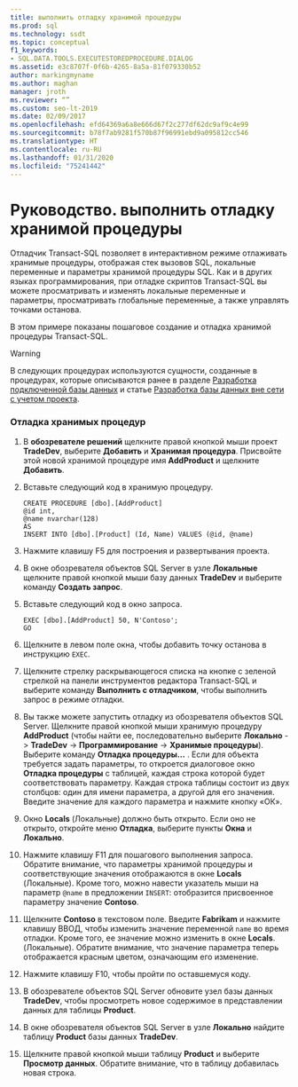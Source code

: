 ```yaml
---
title: выполнить отладку хранимой процедуры
ms.prod: sql
ms.technology: ssdt
ms.topic: conceptual
f1_keywords:
- SQL.DATA.TOOLS.EXECUTESTOREDPROCEDURE.DIALOG
ms.assetid: e3c8707f-0f6b-4265-8a5a-81f079330b52
author: markingmyname
ms.author: maghan
manager: jroth
ms.reviewer: “”
ms.custom: seo-lt-2019
ms.date: 02/09/2017
ms.openlocfilehash: efd64369a6a8e666d67f2c277df62dc9af9c4e99
ms.sourcegitcommit: b78f7ab9281f570b87f96991ebd9a095812cc546
ms.translationtype: HT
ms.contentlocale: ru-RU
ms.lasthandoff: 01/31/2020
ms.locfileid: "75241442"
---
```

# <a name="how-to-debug-stored-procedures"></a>Руководство. выполнить отладку хранимой процедуры

Отладчик Transact\-SQL позволяет в интерактивном режиме отлаживать хранимые процедуры, отображая стек вызовов SQL, локальные переменные и параметры хранимой процедуры SQL. Как и в других языках программирования, при отладке скриптов Transact\-SQL вы можете просматривать и изменять локальные переменные и параметры, просматривать глобальные переменные, а также управлять точками останова.  
  
В этом примере показаны пошаговое создание и отладка хранимой процедуры Transact\-SQL.  
  
> [!WARNING]  
> В следующих процедурах используются сущности, созданные в процедурах, которые описываются ранее в разделе [Разработка подключенной базы данных](../ssdt/connected-database-development.md) и статье [Разработка базы данных вне сети с учетом проекта](../ssdt/project-oriented-offline-database-development.md).  
  
### <a name="to-debug-stored-procedures"></a>Отладка хранимых процедур  
  
1.  В **обозревателе решений** щелкните правой кнопкой мыши проект **TradeDev**, выберите **Добавить** и **Хранимая процедура**. Присвойте этой новой хранимой процедуре имя **AddProduct** и щелкните **Добавить**.  
  
2.  Вставьте следующий код в хранимую процедуру.  
  
    ```  
    CREATE PROCEDURE [dbo].[AddProduct]  
    @id int,  
    @name nvarchar(128)  
    AS  
    INSERT INTO [dbo].[Product] (Id, Name) VALUES (@id, @name)  
    ```  
  
3.  Нажмите клавишу F5 для построения и развертывания проекта.  
  
4.  В окне обозревателя объектов SQL Server в узле **Локальные** щелкните правой кнопкой мыши базу данных **TradeDev** и выберите команду **Создать запрос**.  
  
5.  Вставьте следующий код в окно запроса.  
  
    ```  
    EXEC [dbo].[AddProduct] 50, N'Contoso';  
    GO  
    ```  
  
6.  Щелкните в левом поле окна, чтобы добавить точку останова в инструкцию `EXEC`.  
  
7.  Щелкните стрелку раскрывающегося списка на кнопке с зеленой стрелкой на панели инструментов редактора Transact\-SQL и выберите команду **Выполнить с отладчиком**, чтобы выполнить запрос в режиме отладки.  
  
8.  Вы также можете запустить отладку из обозревателя объектов SQL Server. Щелкните правой кнопкой мыши хранимую процедуру **AddProduct** (чтобы найти ее, последовательно выберите **Локально** -> **TradeDev** -> **Программирование** -> **Хранимые процедуры**). Выберите команду **Отладка процедуры...** . Если для объекта требуется задать параметры, то откроется диалоговое окно **Отладка процедуры** с таблицей, каждая строка которой будет соответствовать параметру. Каждая строка таблицы состоит из двух столбцов: один для имени параметра, а другой для его значения. Введите значение для каждого параметра и нажмите кнопку «ОК».  
  
9. Окно **Locals** (Локальные) должно быть открыто. Если оно не открыто, откройте меню **Отладка**, выберите пункты **Окна** и **Локально**.  
  
10. Нажмите клавишу F11 для пошагового выполнения запроса. Обратите внимание, что параметры хранимой процедуры и соответствующие значения отображаются в окне **Locals** (Локальные). Кроме того, можно навести указатель мыши на параметр `@name` в предложении `INSERT`: отобразится присвоенное параметру значение **Contoso**.  
  
11. Щелкните **Contoso** в текстовом поле. Введите **Fabrikam** и нажмите клавишу ВВОД, чтобы изменить значение переменной `name` во время отладки. Кроме того, ее значение можно изменить в окне **Locals**.(Локальные). Обратите внимание, что значение параметра теперь отображается красным цветом, означающим его изменение.  
  
12. Нажмите клавишу F10, чтобы пройти по оставшемуся коду.  
  
13. В обозревателе объектов SQL Server обновите узел базы данных **TradeDev**, чтобы просмотреть новое содержимое в представлении данных для таблицы **Product**.  
  
14. В окне обозревателя объектов SQL Server в узле **Локально** найдите таблицу **Product** базы данных **TradeDev**.  
  
15. Щелкните правой кнопкой мыши таблицу **Product** и выберите **Просмотр данных**. Обратите внимание, что в таблицу добавилась новая строка.  
  
